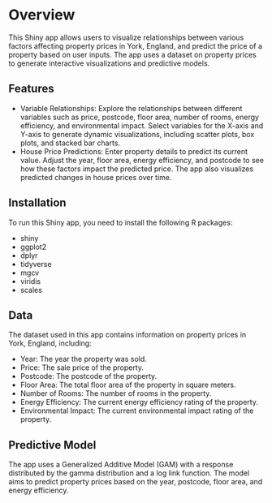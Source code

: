 # Overview

This Shiny app allows users to visualize relationships between various factors affecting property prices in York, England, and predict the price of a property based on user inputs. The app uses a dataset on property prices to generate interactive visualizations and predictive models.

## Features
- Variable Relationships: Explore the relationships between different variables such as price, postcode, floor area, number of rooms, energy efficiency, and environmental impact. Select variables for the X-axis and Y-axis to generate dynamic visualizations, including scatter plots, box plots, and stacked bar charts.
- House Price Predictions: Enter property details to predict its current value. Adjust the year, floor area, energy efficiency, and postcode to see how these factors impact the predicted price. The app also visualizes predicted changes in house prices over time.

## Installation

To run this Shiny app, you need to install the following R packages:
- shiny
- ggplot2
- dplyr
- tidyverse
- mgcv
- viridis
- scales

## Data

The dataset used in this app contains information on property prices in York, England, including:

- Year: The year the property was sold.
- Price: The sale price of the property.
- Postcode: The postcode of the property.
- Floor Area: The total floor area of the property in square meters.
- Number of Rooms: The number of rooms in the property.
- Energy Efficiency: The current energy efficiency rating of the property.
- Environmental Impact: The current environmental impact rating of the property.

## Predictive Model

The app uses a Generalized Additive Model (GAM) with a response distributed by the gamma distribution and a log link function. The model aims to predict property prices based on the year, postcode, floor area, and energy efficiency.




